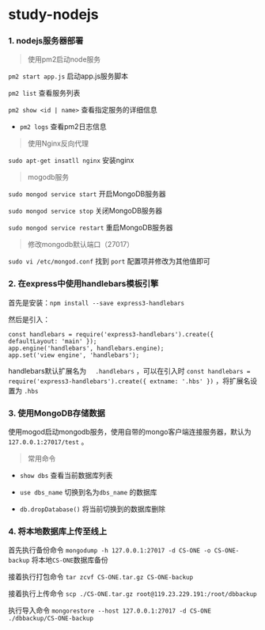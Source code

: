 # study-nodejs

### 1. nodejs服务器部署

> 使用pm2启动node服务

`pm2 start app.js`  启动app.js服务脚本

`pm2 list`  查看服务列表

`pm2 show <id | name>`  查看指定服务的详细信息

- `pm2 logs`  查看pm2日志信息




>  使用Nginx反向代理

`sudo apt-get insatll nginx`  安装nginx


> mogodb服务

`sudo mongod service start`  开启MongoDB服务器

`sudo mongod service stop`  关闭MongoDB服务器

`sudo mongod service restart`  重启MongoDB服务器



> 修改mongodb默认端口（27017）

`sudo vi /etc/mongod.conf` 找到 `port` 配置项并修改为其他值即可

### 2. 在express中使用handlebars模板引擎

首先是安装：`npm install --save express3-handlebars` 

然后是引入：

```
const handlebars = require('express3-handlebars').create({ defaultLayout: 'main' });
app.engine('handlebars', handlebars.engine);
app.set('view engine', 'handlebars');
```

handlebars默认扩展名为 `	.handlebars` ，可以在引入时 `const handlebars = require('express3-handlebars').create({ extname: '.hbs' })` ，将扩展名设置为 `.hbs` 

### 3. 使用MongoDB存储数据

使用mogod启动mongodb服务，使用自带的mongo客户端连接服务器，默认为`127.0.0.1:27017/test` 。

> 常用命令

- `show dbs`  查看当前数据库列表

- `use dbs_name`  切换到名为`dbs_name` 的数据库

- `db.dropDatabase()`  将当前切换到的数据库删除

### 4. 将本地数据库上传至线上

首先执行备份命令 `mongodump -h 127.0.0.1:27017 -d CS-ONE -o CS-ONE-backup` 将本地`CS-ONE`数据库备份

接着执行打包命令 `tar zcvf CS-ONE.tar.gz CS-ONE-backup` 

接着执行上传命令 `scp ./CS-ONE.tar.gz root@119.23.229.191:/root/dbbackup ` 

执行导入命令 `mongorestore --host 127.0.0.1:27017 -d CS-ONE ./dbbackup/CS-ONE-backup` 
